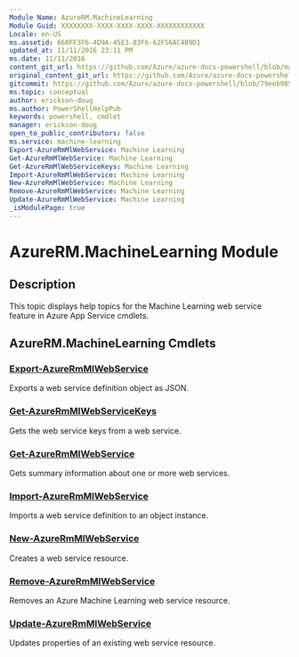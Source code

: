 ```yaml
---
Module Name: AzureRM.MachineLearning
Module Guid: XXXXXXXX-XXXX-XXXX-XXXX-XXXXXXXXXXXX
Locale: en-US
ms.assetid: 660FF3F6-4D9A-45E3-83F6-62F56AC4B9D1
updated_at: 11/11/2016 23:11 PM
ms.date: 11/11/2016
content_git_url: https://github.com/Azure/azure-docs-powershell/blob/master/azureps-cmdlets-docs/ResourceManager/AzureRM.MachineLearning/v0.9.2.1/AzureRM.MachineLearning.md
original_content_git_url: https://github.com/Azure/azure-docs-powershell/blob/master/azureps-cmdlets-docs/ResourceManager/AzureRM.MachineLearning/v0.9.2.1/AzureRM.MachineLearning.md
gitcommit: https://github.com/Azure/azure-docs-powershell/blob/79eeb985ea480979357fb4695832a0c3d29a48bf
ms.topic: conceptual
author: erickson-doug
ms.author: PowerShellHelpPub
keywords: powershell, cmdlet
manager: erickson-doug
open_to_public_contributors: false
ms.service: machine-learning
Export-AzureRmMlWebService: Machine Learning
Get-AzureRmMlWebService: Machine Learning
Get-AzureRmMlWebServiceKeys: Machine Learning
Import-AzureRmMlWebService: Machine Learning
New-AzureRmMlWebService: Machine Learning
Remove-AzureRmMlWebService: Machine Learning
Update-AzureRmMlWebService: Machine Learning
_isModulePage: true
---
```


# AzureRM.MachineLearning Module
## Description
This topic displays help topics for the Machine Learning web service feature in Azure App Service cmdlets. 

## AzureRM.MachineLearning Cmdlets
### [Export-AzureRmMlWebService](./Export-AzureRmMlWebService.md)
Exports a web service definition object as JSON.


### [Get-AzureRmMlWebServiceKeys](./Get-AzureRmMlWebServiceKeys.md)
Gets the web service keys from a web service.


### [Get-AzureRmMlWebService](./Get-AzureRmMlWebService.md)
Gets summary information about one or more web services.


### [Import-AzureRmMlWebService](./Import-AzureRmMlWebService.md)
Imports a web service definition to an object instance.


### [New-AzureRmMlWebService](./New-AzureRmMlWebService.md)
Creates a web service resource.


### [Remove-AzureRmMlWebService](./Remove-AzureRmMlWebService.md)
Removes an Azure Machine Learning web service resource.


### [Update-AzureRmMlWebService](./Update-AzureRmMlWebService.md)
Updates properties of an existing web service resource.



